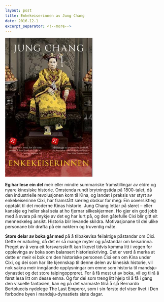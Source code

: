 ```yaml
---
layout: post
title: Enkekeiserinnen av Jung Chang
date: 2016-12-1
excerpt_separator: <!--more-->
---
```


![Omslaget til Enkekeiserinnen viser eit portrettfoto i farge av enkekeiserinne Cixi](/images/enkekeiserinnen.jpg)

**Eg har lese ein del** meir eller mindre summariske framstillingar av eldre og nyare kinesiske historie. Omstenda rundt brytningstida på 1800-talet, då den industrielle revolusjonen kom til Kina, og landet i praksis var styrt av enkekeiserinne Cixi, har framstått særleg obskur for meg: Ein uoversiktleg opptakt til det moderne Kinas historie. Jung Chang lettar på sløret – eller kanskje eg heller skal seia at ho fjernar silkeskjermen. Ho gjer ein god jobb med å svara på mykje av det eg har lurt på, og den gåtefulle Cixi blir gitt eit menneskeleg ansikt. Historia blir levande skildra. Motivasjonane til dei ulike personane blir drøfta på ein nøktern og truverdig måte.

<!--more-->

**Store delar av boka går med** på å tilbakevisa feilaktige påstandar om Cixi. Dette er naturleg, då det er så mange myter og påstandar om keisarinna. Preget av å vera eit forsvarsskrift kan likevel tidvis komma litt i vegen for opplevinga av boka som balansert historieskriving. Det er verd å merka at dette er meir ei bok om den historiske personen Cixi enn om Kina under Cixi, og dei som har lite kjennskap til denne delen av kinesisk historie, vil nok sakna meir inngåande opplysningar om emne som historia til mandsju-dynastiet og det store taipingopprøret. For å få mest ut av boka, vil eg tilrå å først lesa litt om desse emna. Og for dei som treng litt hjelp til å få i gang den visuelle fantasien, kan eg på det varmaste tilrå å sjå Bernardo Bertoluccis nydelege The Last Emperor, som i sin første del viser livet i Den forbodne byen i mandsju-dynastiets siste dagar.